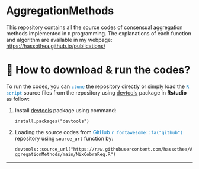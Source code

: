 # AggregationMethods

This repository contains all the source codes of consensual aggregation methods implemented in `R` programming. The explanations of each function and algorithm are available in my webpage: https://hassothea.github.io/publications/

&#128270; How to download & run the codes?
===

To run the codes, you can <span style="color: #097BC1">`clone`</span> the repository directly or simply load the <span style="color: #097BC1">`R script`</span> source files from the repository using [devtools](https://cran.r-project.org/web/packages/devtools/index.html) package in **Rstudio** as follow:

1. Install [devtools](https://cran.r-project.org/web/packages/devtools/index.html) package using command: 

    `install.packages("devtools")`

2. Loading the source codes from <span style="color: #097BC1">GitHub `r fontawesome::fa("github")`</span> repository using `source_url` function by: 

    `devtools::source_url("https://raw.githubusercontent.com/hassothea/AggregationMethods/main/MixCobraReg.R")`

---
